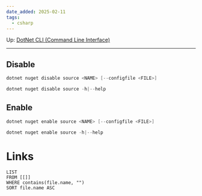 ```yaml
---
date_added: 2025-02-11
tags:
  - csharp
---
```

Up: [DotNet CLI (Command Line Interface)](DotNet%20CLI%20(Command%20Line%20Interface).md)
___
## Disable 
 
 ```cs
dotnet nuget disable source <NAME> [--configfile <FILE>]

dotnet nuget disable source -h|--help
```
## Enable
```cs
dotnet nuget enable source <NAME> [--configfile <FILE>]

dotnet nuget enable source -h|--help
```
# Links
```dataview
LIST
FROM [[]]
WHERE contains(file.name, "")
SORT file.name ASC
```
